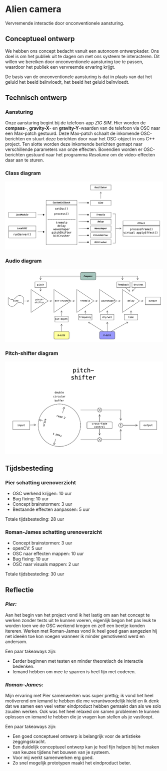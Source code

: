 # Alien camera

Vervremende interactie door onconventionele aansturing.

## Conceptueel ontwerp

We hebben ons concept bedacht vanuit een autonoom ontwerpkader. Ons doel is om het publiek uit te dagen om met ons systeem te interacteren. Dit willen we bereiken door onconventionele aansturing toe te passen, waardoor het publiek een vervreemde ervaring krijgt.

De basis van de onconventionele aansturing is dat in plaats van dat het geluid het beeld beïnvloedt, het beeld het geluid beïnvloedt.

## Technisch ontwerp

### Aansturing

Onze aansturing begint bij de telefoon-app _ZIG SIM_. Hier worden de **compass**-, **gravity-X**- en **gravity-Y**-waarden van de telefoon via OSC naar een Max-patch gestuurd. Deze Max-patch schaalt de inkomende OSC-berichten en stuurt deze berichten door naar het OSC-object in ons C++ project. Ten slotte worden deze inkomende berichten gemapt naar verschillende parameters van onze effecten. Bovendien worden er OSC-berichten gestuurd naar het programma _Resolume_ om de video-effecten daar aan te sturen.

### Class diagram

![diagram](img/class_diagram.png)

### Audio diagram

![diagram](img/audio_diagram.png)

### Pitch-shifter diagram

![diagram](img/pitch-shifter.png)

## Tijdsbesteding

### Pier schatting urenoverzicht

- OSC werkend krijgen: 10 uur
- Bug fixing: 10 uur
- Concept brainstormen: 3 uur
- Bestaande effecten aanpassen: 5 uur

Totale tijdsbesteding: 28 uur

### Roman-James schatting urenoverzicht

- Concept brainstormen: 3 uur
- openCV: 5 uur
- OSC naar effecten mappen: 10 uur
- Bug fixing: 10 uur
- OSC naar visuals mappen: 2 uur

Totale tijdsbesteding: 30 uur

## Reflectie

### _Pier:_

Aan het begin van het project vond ik het lastig om aan het concept te werken zonder tests uit te kunnen voeren, eigenlijk begon het pas leuk te worden toen we de OSC werkend kregen en zelf een beetje konden itereren. Werken met Roman-James vond ik heel goed gaan aangezien hij net ideeën toe kon voegen wanneer ik minder gemotiveerd werd en andersom. 

Een paar takeaways zijn:

- Eerder beginnen met testen en minder theoretisch de interactie bedenken.
- Iemand hebben om mee te sparren is heel fijn met coderen.

### _Roman-James:_

Mijn ervaring met Pier samenwerken was super prettig; ik vond het heel motiverend om iemand te hebben die me verantwoordelijk hield en ik denk dat we samen een veel vetter eindproduct hebben gemaakt dan als we solo zouden werken. Ook was het heel relaxed om samen problemen te kunnen oplossen en iemand te hebben die je vragen kan stellen als je vastloopt. 

Een paar takeaways zijn:

- Een goed conceptueel ontwerp is belangrijk voor de artistieke zeggingskracht.
- Een duidelijk conceptueel ontwerp kan je heel fijn helpen bij het maken van keuzes tijdens het bouwen van je systeem.
- Voor mij werkt samenwerken erg goed.
- Zo snel mogelijk prototypen maakt het eindproduct beter.
